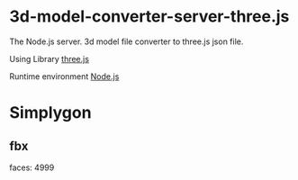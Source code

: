 # 3d-model-converter-server-three.js
The Node.js server. 3d model file converter to three.js json file.

Using Library [three.js](https://threejs.org/)

Runtime environment [Node.js](https://nodejs.org)


# Simplygon
## fbx
faces: 4999
